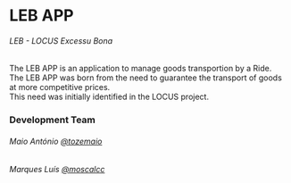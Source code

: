 <h1>LEB APP</h1>

<h6>LEB - LOCUS Excessu Bona</h6>
<p>The LEB APP is an application to manage goods transportion by a Ride.</br>
The LEB APP was born from the need to guarantee the transport of goods at more competitive prices.</br>
This need was initially identified in the LOCUS project.</p>

<h3>Development Team</h3>
<h6>Maio António <a href="https://github.com/tozemaio">@tozemaio</a><h6>
<h6>Marques Luís <a href="https://github.com/moscalcc">@moscalcc</a><h6>
